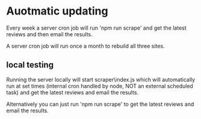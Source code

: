 # Auotmatic updating

Every week a server cron job will run 'npm run scrape' and get the latest reviews and then email the results.

A server cron job will run once a month to rebuild all three sites.

## local testing

Running the server locally will start scraper\index.js which will automatically run at set times (internal cron handled by node, NOT an external scheduled task) and get the latest reviews and email the results.

Alternatively you can just run 'npm run scrape' to get the latest reviews and email the results.
